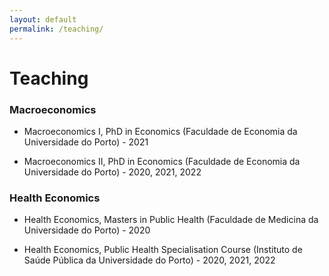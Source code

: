 ```yaml
---
layout: default
permalink: /teaching/
---
```

# Teaching

### Macroeconomics
- Macroeconomics I, PhD in Economics (Faculdade de Economia da Universidade do Porto) - 2021

- Macroeconomics II, PhD in Economics (Faculdade de Economia da Universidade do Porto) - 2020, 2021, 2022

### Health Economics
- Health Economics, Masters in Public Health (Faculdade de Medicina da Universidade do Porto) - 2020

- Health Economics, Public Health Specialisation Course (Instituto de Saúde Pública da Universidade do Porto) - 2020, 2021, 2022
